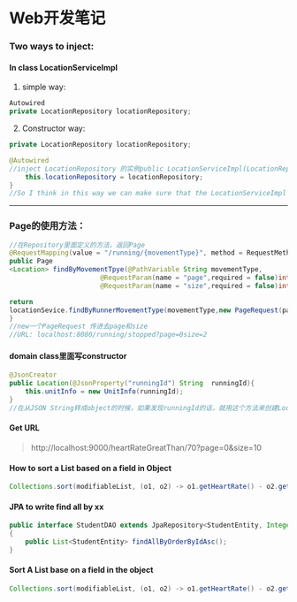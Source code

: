 # Web开发笔记

### Two ways to inject:
#### In class LocationServiceImpl

1. simple way:
```java
Autowired
private LocationRepository locationRepository;
```
2. Constructor way:
```java
private LocationRepository locationRepository;

@Autowired 
//inject LocationRepository 的实例public LocationServiceImpl(LocationRepository locationRepository){
    this.locationRepository = locationRepository;
}
//So I think in this way we can make sure that the LocationServiceImpl class will have the depency Repository class, since it is in Constructor method.
```
---------
### Page的使用方法：
```java
//在Repository里面定义的方法，返回Page
@RequestMapping(value = "/running/{movementType}", method = RequestMethod.GET)
public Page
<Location> findByMovementTpye(@PathVariable String movementType,
					   @RequestParam(name = "page",required = false)int page,
                       @RequestParam(name = "size",required = false)int size){

return 
locationSevice.findByRunnerMovementType(movementType,new PageRequest(page, size));
}
//new一个PageRequest 传进去page和size
//URL: localhost:8080/running/stopped?page=0size=2
```
#### domain class里面写constructor
```java
@JsonCreator 
public Location(@JsonProperty("runningId") String  runningId){
    this.unitInfo = new UnitInfo(runningId);
}
//在从JSON String转成object的时候，如果发现runningId的话，就用这个方法来创建Location object.
```
#### Get URL
>http://localhost:9000/heartRateGreatThan/70?page=0&size=10

#### How to sort a List based on a field in Object

```java
Collections.sort(modifiableList, (o1, o2) -> o1.getHeartRate() - o2.getHeartRate());
```
#### JPA to write find all by xx
```java
public interface StudentDAO extends JpaRepository<StudentEntity, Integer>
{
    public List<StudentEntity> findAllByOrderByIdAsc();
}
```

#### Sort A List base on a field in the object
```java
Collections.sort(modifiableList, (o1, o2) -> o1.getHeartRate() - o2.getHeartRate());
```





